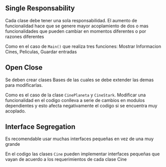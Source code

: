 


## Single Responsability 

Cada clase debe tener una sola responsabilidad. El aumento de funcionalidad hace que se genere mayor acoplamiento de dos o mas funcionalidades que pueden cambiar en momentos diferentes o por razones diferentes

Como en el caso de `Main()` que realiza tres funciones: Mostrar Informacion Cines, Peliculas, Guardar entradas

## Open Close

Se deben crear clases Bases de las cuales se debe extender las demas para modificarlas.

Como es el caso de la clase `CinePlaneta` y `CineStark`. Modificar una funcionalidad en el codigo conlleva a serie de cambios en modulos dependientes y esto afecta negativamente el codigo si se encuentra muy acoplado.


## Interface Segregation

Es recomendable usar muchas interfaces pequeñas en vez de una muy grande

En el codigo las clases `Cine` pueden implementar interfaces pequeñas que vayan de acuerdo a los requerimientos de cada clase Cine
